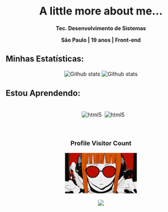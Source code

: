




<h1 align=center >A little more about me...  </h1>



<h4 align=center> Tec. Desenvolvimento de Sistemas
 <p>São Paulo | 19 anos | Front-end </h4>



## Minhas Estatísticas:
<div align="center">
     <img  height="150em"  align="center" src="https://github-readme-stats.vercel.app/api?username=hyuttea&show_icons=true&theme=shadow_red" alt="Github stats" />
   
  <img  height="150em" align="center" src="https://github-readme-stats.vercel.app/api/top-langs/?username=hyuttea&theme=shadow_red&hide_&include_all_commits=true&count_private=true&layout=compact" alt="Github stats" />
</div>


## Estou Aprendendo:

<div align="center" style="display: inline_block"><br/>
    <img align="center" alt="" src="https://img.shields.io/badge/HTML5-E34F26?style=for-the-badge&logo=html5&logoColor=white"/>
    <img align="center" alt="" src="https://img.shields.io/badge/CSS3-1572B6?style=for-the-badge&logo=css3&logoColor=white"/>
    <img align="center" alt="" src="https://img.shields.io/badge/JavaScript-F7DF1E?style=for-the-badge&logo=javascript&logoColor=black"/>
    <img align="center" alt="html5" src="https://img.shields.io/badge/MySQL-blue?style=for-the-badge&logo=mysql&logoColor=white">
    <img align="center" alt="" src="https://img.shields.io/badge/GIT-E44C30?style=for-the-badge&logo=git&logoColor=white"/>
    <img align="center" alt="html5" src="https://img.shields.io/badge/Java-blue?style=for-the-badge&logo=openjdk&logoColor=white">
    
</div>

<br>
<br>
 
 
<div align=center>
  <h3><b> Profile Visitor Count</b></h3> <img src="https://github.com/Macionil-San/rachi/blob/main/persona-futaba.gif?raw=true" width="190">
</div>
    
<p align="center" >   
  <img src="https://profile-counter.glitch.me/hyuttea/count.svg" />  
</p>
